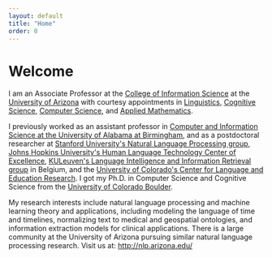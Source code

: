 ```yaml
---
layout: default
title: "Home"
order: 0
---
```


# Welcome #

I am an Associate Professor at the [College of Information Science](https://infosci.arizona.edu/) at the [University of Arizona](https://www.arizona.edu/) with courtesy appointments in [Linguistics](https://linguistics.arizona.edu/), [Cognitive Science](https://cogsci.arizona.edu/), [Computer Science](https://cs.arizona.edu/), and [Applied Mathematics](https://appliedmath.arizona.edu/).

I previously worked
as an assistant professor in [Computer and Information Science at the University of Alabama at Birmingham](https://www.uab.edu/cas/computerscience/),
and as a postdoctoral researcher at
[Stanford University's Natural Language Processing group](http://nlp.stanford.edu),
[Johns Hopkins University's Human Language Technology Center of Excellence](http://hltcoe.jhu.edu/),
[KULeuven's Language Intelligence and Information Retrieval group](http://liir.cs.kuleuven.be/) in Belgium,
and the [University of Colorado's Center for Language and Education Research](https://www.colorado.edu/lab/clear/).
I got my Ph.D. in Computer Science and Cognitive Science from the [University of Colorado Boulder](https://www.colorado.edu/).

My research interests include natural language processing and machine learning theory and applications, including modeling the language of time and timelines, normalizing text to medical and geospatial ontologies, and information extraction models for clinical applications.
There is a large community at the University of Arizona pursuing similar natural language processing research. Visit us at: <http://nlp.arizona.edu/>

